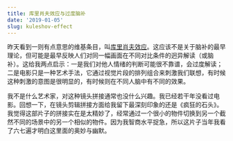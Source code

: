 ```yaml
---
title: 库里肖夫效应与过度脑补
date: '2019-01-05'
slug: kuleshov-effect
---
```


昨天看到一则有点意思的维基条目，叫[库里肖夫效应](https://en.wikipedia.org/wiki/Kuleshov_effect)。这应该不是关于脑补的最早理论，但可能是最早反映人们对同一幅画面在不同对比条件的迥异解读（或脑补）。这给我两点启示：一是我们对他人情绪的判断可能很不靠谱，会过度解读；二是电影只是一种艺术手法，它通过视觉片段的排列组合来刺激我们联想，有时候这种刺激的意图是很明显的，有时候则在不同人脑中有不同的效果。

我不是什么艺术家，对这种镜头拼接通常也没什么兴趣。我已经若干年没看过电影。回想一下，在镜头剪辑拼接方面给我留下最深刻印象的还是《疯狂的石头》。我觉得这部片子的拼接实在是太精妙了，经常通过一个很小的物件切换到另一个截然不同的场景中的另一个相似的物件。因为我智商水平捉急，所以这片子当年我看了六七遍才明白这里面的奥妙与幽默。

